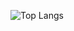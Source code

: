 ![Top Langs](https://github-readme-stats.vercel.app/api/top-langs/?username=daejin5602&layout=compact&theme=tokyonight)
